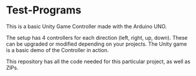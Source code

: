 # Test-Programs
This is a basic Unity Game Controller made with the Arduino UNO.

The setup has 4 controllers for each direction (left, right, up, down).  These can be upgraded or modified depending on your projects.
The Unity game is a basic demo of the Controller in action.

This repository has all the code needed for this particular project, as well as ZIPs.

